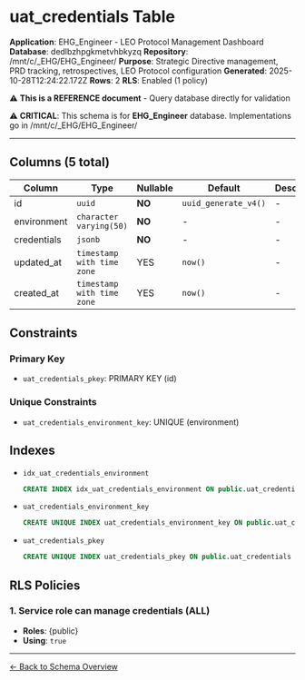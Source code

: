 # uat_credentials Table

**Application**: EHG_Engineer - LEO Protocol Management Dashboard
**Database**: dedlbzhpgkmetvhbkyzq
**Repository**: /mnt/c/_EHG/EHG_Engineer/
**Purpose**: Strategic Directive management, PRD tracking, retrospectives, LEO Protocol configuration
**Generated**: 2025-10-28T12:24:22.172Z
**Rows**: 2
**RLS**: Enabled (1 policy)

⚠️ **This is a REFERENCE document** - Query database directly for validation

⚠️ **CRITICAL**: This schema is for **EHG_Engineer** database. Implementations go in /mnt/c/_EHG/EHG_Engineer/

---

## Columns (5 total)

| Column | Type | Nullable | Default | Description |
|--------|------|----------|---------|-------------|
| id | `uuid` | **NO** | `uuid_generate_v4()` | - |
| environment | `character varying(50)` | **NO** | - | - |
| credentials | `jsonb` | **NO** | - | - |
| updated_at | `timestamp with time zone` | YES | `now()` | - |
| created_at | `timestamp with time zone` | YES | `now()` | - |

## Constraints

### Primary Key
- `uat_credentials_pkey`: PRIMARY KEY (id)

### Unique Constraints
- `uat_credentials_environment_key`: UNIQUE (environment)

## Indexes

- `idx_uat_credentials_environment`
  ```sql
  CREATE INDEX idx_uat_credentials_environment ON public.uat_credentials USING btree (environment)
  ```
- `uat_credentials_environment_key`
  ```sql
  CREATE UNIQUE INDEX uat_credentials_environment_key ON public.uat_credentials USING btree (environment)
  ```
- `uat_credentials_pkey`
  ```sql
  CREATE UNIQUE INDEX uat_credentials_pkey ON public.uat_credentials USING btree (id)
  ```

## RLS Policies

### 1. Service role can manage credentials (ALL)

- **Roles**: {public}
- **Using**: `true`

---

[← Back to Schema Overview](../database-schema-overview.md)
